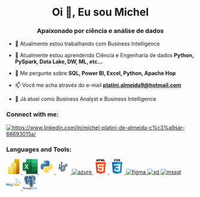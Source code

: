 <h1 align="center">Oi 👋, Eu sou Michel</h1>
<h3 align="center">Apaixonado por ciência e análise de dados</h3>

- 🔭 Atualmente estou trabalhando com Business Intelligence  

- 🌱 Atualmente estou aprendendo Ciência e Engenharia de dados **Python, PySpark, Data Lake, DW, ML, etc...**

- 💬 Me pergunte sobre **SQL, Power BI, Excel, Python, Apache Hop**

- 📫 Você me acha através do e-mail **platini.almeida9@hotmail.com**

- 📄 Já atuei como Business Analyst e Business Intelligence  

<h3 align="left">Connect with me:</h3>
<p align="left">
<a href="https://linkedin.com/in/https://www.linkedin.com/in/michel-platini-de-almeida-c%c3%a9sar-66693015a/" target="blank"><img align="center" src="https://raw.githubusercontent.com/rahuldkjain/github-profile-readme-generator/master/src/images/icons/Social/linked-in-alt.svg" alt="https://www.linkedin.com/in/michel-platini-de-almeida-c%c3%a9sar-66693015a/" height="30" width="40" /></a>
</p>

<h3 align="left">Languages and Tools:</h3>
<p align="left"> <a href="https://github.com/" target="_blank" rel="noreferrer" title = "Power BI"> <img src="https://github.com/MichelCesar/MichelCesar/blob/main/power_bi_logo.png" alt="excel" width="40" height="40"/> </a> <a href="https://github.com/" target="_blank" rel="noreferrer" title = "Excel"> <img src="https://github.com/MichelCesar/MichelCesar/blob/main/excel_logo.png" alt="excel" width="40" height="40"/> </a> <a href="https://www.python.org" target="_blank" rel="noreferrer"> <img src="https://raw.githubusercontent.com/devicons/devicon/master/icons/python/python-original.svg" alt="python" width="40" height="40"/> </a> <a href="https://github.com/" target="_blank" rel="noreferrer" title="Apache Hop"> <img src="https://github.com/MichelCesar/MichelCesar/blob/main/hop_logo.png" alt="hop" width="40" height="40"/> </a>  <a href="https://azure.microsoft.com/en-in/" target="_blank" rel="noreferrer"> <img src="https://www.vectorlogo.zone/logos/microsoft_azure/microsoft_azure-icon.svg" alt="azure" width="40" height="40"/> </a> <a href="https://www.w3.org/html/" target="_blank" rel="noreferrer"> <img src="https://raw.githubusercontent.com/devicons/devicon/master/icons/html5/html5-original-wordmark.svg" alt="html5" width="40" height="40"/> </a><a href="https://www.w3schools.com/css/" target="_blank" rel="noreferrer"> <img src="https://raw.githubusercontent.com/devicons/devicon/master/icons/css3/css3-original-wordmark.svg" alt="css3" width="40" height="40"/> </a> <a href="https://www.figma.com/" target="_blank" rel="noreferrer"> <img src="https://www.vectorlogo.zone/logos/figma/figma-icon.svg" alt="figma" width="40" height="40"/> </a> <a href="https://www.adobe.com/products/xd.html" target="_blank" rel="noreferrer"> <img src="https://cdn.worldvectorlogo.com/logos/adobe-xd.svg" alt="xd" width="40" height="40"/> </a> <a href="https://www.microsoft.com/en-us/sql-server" target="_blank" rel="noreferrer"> <img src="https://www.svgrepo.com/show/303229/microsoft-sql-server-logo.svg" alt="mssql" width="40" height="40"/> </a> <a href="https://www.mysql.com/" target="_blank" rel="noreferrer"> <img src="https://raw.githubusercontent.com/devicons/devicon/master/icons/mysql/mysql-original-wordmark.svg" alt="mysql" width="40" height="40"/> </a> <a href="https://www.postgresql.org" target="_blank" rel="noreferrer"> <img src="https://raw.githubusercontent.com/devicons/devicon/master/icons/postgresql/postgresql-original-wordmark.svg" alt="postgresql" width="40" height="40"/> </a> </p>


<!--
**MichelCesar/MichelCesar** is a ✨ _special_ ✨ repository because its `README.md` (this file) appears on your GitHub profile.

Here are some ideas to get you started:

- 🔭 I’m currently working on ...
- 🌱 I’m currently learning ...
- 👯 I’m looking to collaborate on ...
- 🤔 I’m looking for help with ...
- 💬 Ask me about ...
- 📫 How to reach me: ...
- 😄 Pronouns: ...
- ⚡ Fun fact: ...
-->

